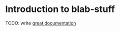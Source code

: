 # Introduction to blab-stuff

TODO: write [great documentation](http://jacobian.org/writing/what-to-write/)
